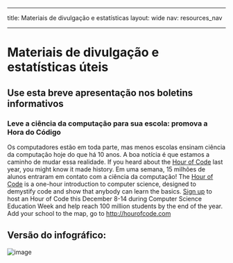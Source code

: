 * * *

title: Materiais de divulgação e estatísticas layout: wide nav: resources_nav

* * *

# Materiais de divulgação e estatísticas úteis

## Use esta breve apresentação nos boletins informativos

### Leve a ciência da computação para sua escola: promova a Hora do Código

Os computadores estão em toda parte, mas menos escolas ensinam ciência da computação hoje do que há 10 anos. A boa notícia é que estamos a caminho de mudar essa realidade. If you heard about the [Hour of Code](<%= hoc_uri('/') %>) last year, you might know it made history. Em uma semana, 15 milhões de alunos entraram em contato com a ciência da computação! The [Hour of Code](<%= hoc_uri('/') %>) is a one-hour introduction to computer science, designed to demystify code and show that anybody can learn the basics. [Sign up](<%= hoc_uri('/') %>) to host an Hour of Code this December 8-14 during Computer Science Education Week and help reach 100 million students by the end of the year. Add your school to the map, go to <http://hourofcode.com>

## Versão do infográfico:

![image](http://code.org/images/fit-8000/Code.org_infographic.png)